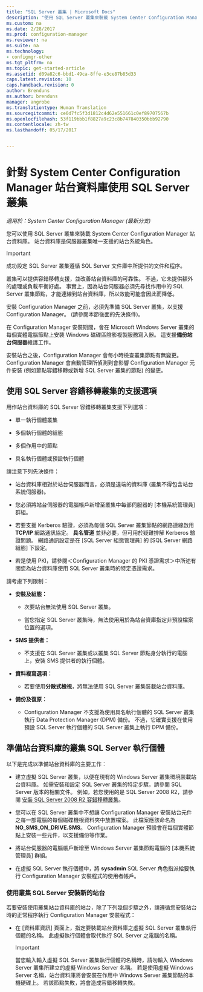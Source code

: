 ```yaml
---
title: "SQL Server 叢集 | Microsoft Docs"
description: "使用 SQL Server 叢集來裝載 System Center Configuration Manager 站台資料庫。 包含所支援選項的相關資訊。"
ms.custom: na
ms.date: 2/28/2017
ms.prod: configuration-manager
ms.reviewer: na
ms.suite: na
ms.technology:
- configmgr-other
ms.tgt_pltfrm: na
ms.topic: get-started-article
ms.assetid: d09a82c6-bbd1-49ca-8ffe-e3ce87b85d33
caps.latest.revision: 10
caps.handback.revision: 0
author: Brenduns
ms.author: brenduns
manager: angrobe
ms.translationtype: Human Translation
ms.sourcegitcommit: ce0d7fc5f3d1812c4d62e551661c0ef89707567b
ms.openlocfilehash: 53f119bbb1f8827a9c23c8b747840350bbb92790
ms.contentlocale: zh-tw
ms.lasthandoff: 05/17/2017


---
```

# <a name="use-a-sql-server-cluster-for-the-system-center-configuration-manager-site-database"></a>針對 System Center Configuration Manager 站台資料庫使用 SQL Server 叢集

*適用於：System Center Configuration Manager (最新分支)*


 您可以使用 SQL Server 叢集來裝載 System Center Configuration Manager 站台資料庫。 站台資料庫是伺服器叢集唯一支援的站台系統角色。  

> [!IMPORTANT]  
>  成功設定 SQL Server 叢集遵循 SQL Server 文件庫中所提供的文件和程序。  

 叢集可以提供容錯移轉支援，並改善站台資料庫的可靠性。 不過，它未提供額外的處理或負載平衡好處。 事實上，因為站台伺服器必須先尋找作用中的 SQL Server 叢集節點，才能連線到站台資料庫，所以效能可能會因此而降低。  

 安裝 Configuration Manager 之前，必須先準備 SQL Server 叢集，以支援 Configuration Manager。 (請參閱本節後面的先決條件)。  

 在 Configuration Manager 安裝期間，會在 Microsoft Windows Server 叢集的每個實體電腦節點上安裝 Windows 磁碟區陰影複製服務寫入器。 這支援**備份站台伺服器**維護工作。  

 安裝站台之後，Configuration Manager 會每小時檢查叢集節點有無變更。 Configuration Manager 會自動管理所偵測到會影響 Configuration Manager 元件安裝 (例如節點容錯移轉或新增 SQL Server 叢集的節點) 的變更。  

## <a name="supported-options-for-using-a-sql-server-failover-cluster"></a>使用 SQL Server 容錯移轉叢集的支援選項

用作站台資料庫的 SQL Server 容錯移轉叢集支援下列選項︰

-   單一執行個體叢集  

-   多個執行個體的組態  

-   多個作用中的節點  

-   具名執行個體或預設執行個體  

請注意下列先決條件：  

-   站台資料庫相對於站台伺服器而言，必須是遠端的資料庫 (叢集不得包含站台系統伺服器)。  

-   您必須將站台伺服器的電腦帳戶新增至叢集中每部伺服器的 [本機系統管理員] 群組。  

-   若要支援 Kerberos 驗證，必須為每個 SQL Server 叢集節點的網路連線啟用 **TCP/IP** 網路通訊協定。 **具名管道** 並非必要，但可用於疑難排解 Kerberos 驗證問題。 網路通訊設定是在 [SQL Server 組態管理員] 的 [SQL Server 網路組態] 下設定。  

-   若是使用 PKI，請參閱＜Configuration Manager 的 PKI 憑證需求＞中所述有關您為站台資料庫使用 SQL Server 叢集時的特定憑證需求。  

請考慮下列限制：  

-   **安裝及組態：**  

    -   次要站台無法使用 SQL Server 叢集。  

    -   當您指定 SQL Server 叢集時，無法使用用於為站台資庫指定非預設檔案位置的選項。  

-   **SMS 提供者：**  

    -   不支援在 SQL Server 叢集或以叢集 SQL Server 節點身分執行的電腦上，安裝 SMS 提供者的執行個體。  

-   **資料複寫選項：**  

    -   若要使用**分散式檢視**，將無法使用 SQL Server 叢集裝載站台資料庫。  

-   **備份及復原：**  

    -   Configuration Manager 不支援為使用具名執行個體的 SQL Server 叢集執行 Data Protection Manager (DPM) 備份。 不過，它確實支援在使用預設 SQL Server 執行個體的 SQL Server 叢集上執行 DPM 備份。  

## <a name="prepare-a-clustered-sql-server-instance-for-the-site-database"></a>準備站台資料庫的叢集 SQL Server 執行個體  

以下是完成以準備站台資料庫的主要工作︰

-   建立虛擬 SQL Server 叢集，以便在現有的 Windows Server 叢集環境裝載站台資料庫。 如需安裝和設定 SQL Server 叢集的特定步驟，請參閱 SQL Server 版本的相關文件。 例如，若您使用的是 SQL Server 2008 R2，請參閱 [安裝 SQL Server 2008 R2 容錯移轉叢集](http://go.microsoft.com/fwlink/p/?LinkId=240231)。  

-   您可以在 SQL Server 叢集中不想讓 Configuration Manager 安裝站台元件之每一部電腦的每個磁碟機根資料夾中放置檔案。 此檔案應該命名為 **NO_SMS_ON_DRIVE.SMS**。 Configuration Manager 預設會在每個實體節點上安裝一些元件，以支援備份等作業。  

-   將站台伺服器的電腦帳戶新增至 Windows Server 叢集節點電腦的 [本機系統管理員]  群組。  

-   在虛擬 SQL Server 執行個體中，將 **sysadmin** SQL Server 角色指派給要執行 Configuration Manager 安裝程式的使用者帳戶。  

### <a name="to-install-a-new-site-using-a-clustered-sql-server"></a>使用叢集 SQL Server 安裝新的站台  
 若要安裝使用叢集站台資料庫的站台，除了下列幾個步驟之外，請遵循您安裝站台時的正常程序執行 Configuration Manager 安裝程式：  

-   在 [資料庫資訊]  頁面上，指定要裝載站台資料庫之虛擬 SQL Server 叢集執行個體的名稱。 此虛擬執行個體會取代執行 SQL Server 之電腦的名稱。  

    > [!IMPORTANT]  
    >  當您輸入輸入虛擬 SQL Server 叢集執行個體的名稱時，請勿輸入 Windows Server 叢集所建立的虛擬 Windows Server 名稱。 若是使用虛擬 Windows Server 名稱，站台資料庫將會安裝在作用中 Windows Server 叢集節點的本機硬碟上。 若該節點失敗，將會造成容錯移轉失敗。  

